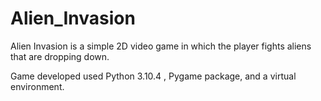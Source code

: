 # Alien_Invasion
Alien Invasion is a simple 2D video game in which the player fights aliens that are dropping down.

Game developed used Python 3.10.4 , Pygame package, and a virtual environment. 
